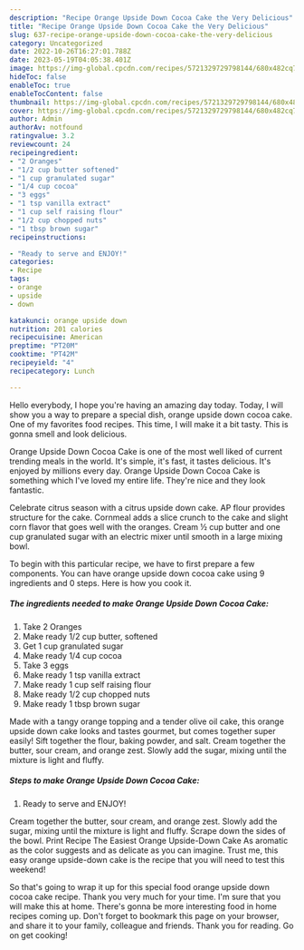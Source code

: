 ```yaml
---
description: "Recipe Orange Upside Down Cocoa Cake the Very Delicious"
title: "Recipe Orange Upside Down Cocoa Cake the Very Delicious"
slug: 637-recipe-orange-upside-down-cocoa-cake-the-very-delicious
category: Uncategorized
date: 2022-10-26T16:27:01.788Z
date: 2023-05-19T04:05:38.401Z
image: https://img-global.cpcdn.com/recipes/5721329729798144/680x482cq70/orange-upside-down-cocoa-cake-recipe-main-photo.jpg
hideToc: false
enableToc: true
enableTocContent: false
thumbnail: https://img-global.cpcdn.com/recipes/5721329729798144/680x482cq70/orange-upside-down-cocoa-cake-recipe-main-photo.jpg
cover: https://img-global.cpcdn.com/recipes/5721329729798144/680x482cq70/orange-upside-down-cocoa-cake-recipe-main-photo.jpg
author: Admin
authorAv: notfound
ratingvalue: 3.2
reviewcount: 24
recipeingredient:
- "2 Oranges"
- "1/2 cup butter softened"
- "1 cup granulated sugar"
- "1/4 cup cocoa"
- "3 eggs"
- "1 tsp vanilla extract"
- "1 cup self raising flour"
- "1/2 cup chopped nuts"
- "1 tbsp brown sugar"
recipeinstructions:

- "Ready to serve and ENJOY!"
categories:
- Recipe
tags:
- orange
- upside
- down

katakunci: orange upside down 
nutrition: 201 calories
recipecuisine: American
preptime: "PT20M"
cooktime: "PT42M"
recipeyield: "4"
recipecategory: Lunch

---
```



Hello everybody, I hope you're having an amazing day today. Today, I will show you a way to prepare a special dish, orange upside down cocoa cake. One of my favorites food recipes. This time, I will make it a bit tasty. This is gonna smell and look delicious.

Orange Upside Down Cocoa Cake is one of the most well liked of current trending meals in the world. It's simple, it's fast, it tastes delicious. It's enjoyed by millions every day. Orange Upside Down Cocoa Cake is something which I've loved my entire life. They're nice and they look fantastic.

Celebrate citrus season with a citrus upside down cake. AP flour provides structure for the cake. Cornmeal adds a slice crunch to the cake and slight corn flavor that goes well with the oranges. Cream ½ cup butter and one cup granulated sugar with an electric mixer until smooth in a large mixing bowl.


To begin with this particular recipe, we have to first prepare a few components. You can have orange upside down cocoa cake using 9 ingredients and 0 steps. Here is how you cook it.

<!--inarticleads1-->

##### The ingredients needed to make Orange Upside Down Cocoa Cake:

1. Take 2 Oranges
1. Make ready 1/2 cup butter, softened
1. Get 1 cup granulated sugar
1. Make ready 1/4 cup cocoa
1. Take 3 eggs
1. Make ready 1 tsp vanilla extract
1. Make ready 1 cup self raising flour
1. Make ready 1/2 cup chopped nuts
1. Make ready 1 tbsp brown sugar


Made with a tangy orange topping and a tender olive oil cake, this orange upside down cake looks and tastes gourmet, but comes together super easily! Sift together the flour, baking powder, and salt. Cream together the butter, sour cream, and orange zest. Slowly add the sugar, mixing until the mixture is light and fluffy. 

<!--inarticleads2-->

##### Steps to make Orange Upside Down Cocoa Cake:


1. Ready to serve and ENJOY!

Cream together the butter, sour cream, and orange zest. Slowly add the sugar, mixing until the mixture is light and fluffy. Scrape down the sides of the bowl. Print Recipe The Easiest Orange Upside-Down Cake As aromatic as the color suggests and as delicate as you can imagine. Trust me, this easy orange upside-down cake is the recipe that you will need to test this weekend! 

So that's going to wrap it up for this special food orange upside down cocoa cake recipe. Thank you very much for your time. I'm sure that you will make this at home. There's gonna be more interesting food in home recipes coming up. Don't forget to bookmark this page on your browser, and share it to your family, colleague and friends. Thank you for reading. Go on get cooking!
